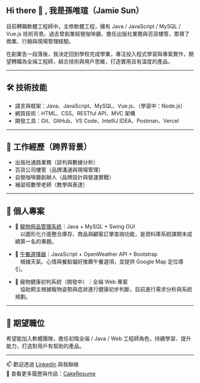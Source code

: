 ## Hi there 👋 , 我是孫唯瑄（Jamie Sun）

目前轉職軟體工程師中，主修軟體工程，擁有 Java / JavaScript / MySQL / Vue.js 技術背景。過去曾創業經營咖啡廳、擔任出版社業務與百貨樓管，累積了商業、行銷與現場管理經驗。

在創業告一段落後，我決定回到學校完成學業，專注投入程式學習與專案實作，期望轉職為全端工程師，結合技術與用戶思維，打造實用且有溫度的產品。

---

## 🛠 技術技能

- 語言與框架：Java、JavaScript、MySQL、Vue.js、（學習中：Node.js）
- 網頁技術：HTML、CSS、RESTful API、MVC 架構
- 開發工具：Git、GitHub、VS Code、IntelliJ IDEA、Postman、Vercel

---

## 💼 工作經歷（跨界背景）

- 出版社通路業務（談判與數據分析）
- 百貨公司樓管（品牌溝通與現場管理）
- 自營咖啡廳創辦人（品牌設計與營運實戰）
- 補習班數學老師（教學與表達）

---

## 🧪 個人專案

- 🐾 [寵物用品管理系統](待補)｜Java + MySQL + Swing GUI<br>
　以圖形化介面整合庫存、商品與顧客訂單查詢功能，是資料庫系統課期末成績第一名的專題。

- 🍱 [午餐選擇器](https://github.com/sunnnnnus/lunch-app)｜JavaScript + OpenWeather API + Bootstrap<br>
　根據天氣、心情與餐點偏好推薦午餐選項，並提供 Google Map 定位導引。

- 🧠 寵物健康初判系統（開發中）｜全端 Web 專案<br>
　協助飼主根據寵物姿勢與症狀進行健康初步判斷，目前進行需求分析與系統規劃。

---

## 🎯 期望職位

希望能加入軟體團隊，擔任初階全端 / Java / Web 工程師角色，持續學習、提升能力，打造對用戶有幫助的產品。

---

📫 歡迎透過 [LinkedIn](https://linkedin.com/in/sunnnnnus) 與我聯絡  
📁 查看更多履歷與作品：[CakeResume](https://www.cake.me/s--sn9rgLwExHjMQyG8GZCCXw--/weiweisun)
